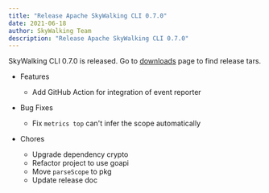 ```yaml
---
title: "Release Apache SkyWalking CLI 0.7.0"
date: 2021-06-18
author: SkyWalking Team
description: "Release Apache SkyWalking CLI 0.7.0"
---
```


SkyWalking CLI 0.7.0 is released. Go to [downloads](https://skywalking.apache.org/downloads) page to find release tars.

- Features

  - Add GitHub Action for integration of event reporter

- Bug Fixes

  - Fix `metrics top` can't infer the scope automatically

- Chores
  - Upgrade dependency crypto
  - Refactor project to use goapi
  - Move `parseScope` to pkg
  - Update release doc
